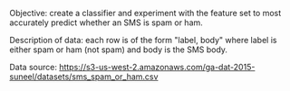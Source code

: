 Objective: create a classifier and experiment with the feature set to most accurately predict whether an SMS is spam or ham.

Description of data: each row is of the form "label, body" where label is either spam or ham (not spam) and body is the SMS body.

Data source: https://s3-us-west-2.amazonaws.com/ga-dat-2015-suneel/datasets/sms_spam_or_ham.csv
